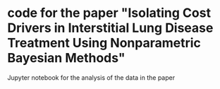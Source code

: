 # code for the paper "Isolating Cost Drivers in Interstitial Lung Disease Treatment Using Nonparametric Bayesian Methods"

Jupyter notebook for the analysis of the data in the paper
